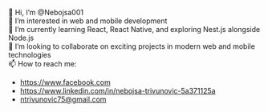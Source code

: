 👋 Hi, I’m @Nebojsa001  
👀 I’m interested in web and mobile development  
🌱 I’m currently learning React, React Native, and exploring Nest.js alongside Node.js  
💞️ I’m looking to collaborate on exciting projects in modern web and mobile technologies  
📫 How to reach me:
- https://www.facebook.com
- https://www.linkedin.com/in/nebojsa-trivunovic-5a371125a
- ntrivunovic75@gmail.com
<!---
Nebojsa001/Nebojsa001 is a ✨ special ✨ repository because its `README.md` (this file) appears on your GitHub profile.
You can click the Preview link to take a look at your changes.
--->
